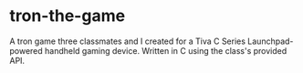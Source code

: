 # tron-the-game
A tron game three classmates and I created for a Tiva C Series Launchpad-powered handheld gaming device. Written in C using the class's provided API.
